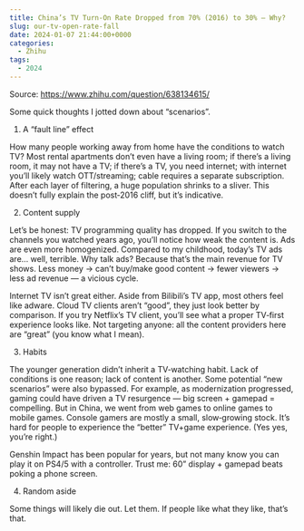 ```yaml
---
title: China’s TV Turn‑On Rate Dropped from 70% (2016) to 30% — Why?
slug: our-tv-open-rate-fall
date: 2024-01-07 21:44:00+0000
categories:
  - Zhihu
tags:
  - 2024
---
```


Source: https://www.zhihu.com/question/638134615/

Some quick thoughts I jotted down about “scenarios”.

1) A “fault line” effect

How many people working away from home have the conditions to watch TV? Most rental apartments don’t even have a living room; if there’s a living room, it may not have a TV; if there’s a TV, you need internet; with internet you’ll likely watch OTT/streaming; cable requires a separate subscription. After each layer of filtering, a huge population shrinks to a sliver. This doesn’t fully explain the post‑2016 cliff, but it’s indicative.

2) Content supply

Let’s be honest: TV programming quality has dropped. If you switch to the channels you watched years ago, you’ll notice how weak the content is. Ads are even more homogenized. Compared to my childhood, today’s TV ads are… well, terrible. Why talk ads? Because that’s the main revenue for TV shows. Less money → can’t buy/make good content → fewer viewers → less ad revenue — a vicious cycle.

Internet TV isn’t great either. Aside from Bilibili’s TV app, most others feel like adware. Cloud TV clients aren’t “good”, they just look better by comparison. If you try Netflix’s TV client, you’ll see what a proper TV‑first experience looks like. Not targeting anyone: all the content providers here are “great” (you know what I mean).

3) Habits

The younger generation didn’t inherit a TV‑watching habit. Lack of conditions is one reason; lack of content is another. Some potential “new scenarios” were also bypassed. For example, as modernization progressed, gaming could have driven a TV resurgence — big screen + gamepad = compelling. But in China, we went from web games to online games to mobile games. Console gamers are mostly a small, slow‑growing stock. It’s hard for people to experience the “better” TV+game experience. (Yes yes, you’re right.)

Genshin Impact has been popular for years, but not many know you can play it on PS4/5 with a controller. Trust me: 60” display + gamepad beats poking a phone screen.

4) Random aside

Some things will likely die out. Let them. If people like what they like, that’s that.

